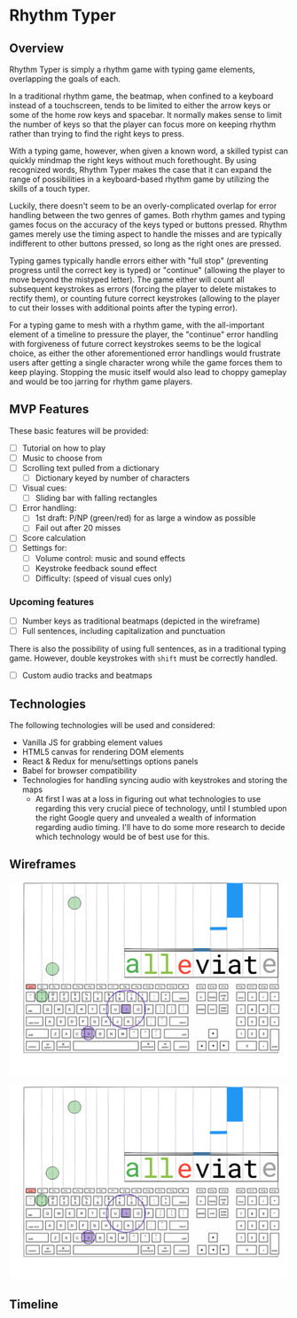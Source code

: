 # Rhythm Typer

## Overview
Rhythm Typer is simply a rhythm game with typing game elements, overlapping the goals of each.

In a traditional rhythm game, the beatmap, when confined to a keyboard instead
of a touchscreen, tends to be limited to either the arrow keys or some of the
home row keys and spacebar. It normally makes sense to limit the number of keys
so that the player can focus more on keeping rhythm rather than trying to find the right keys to press.

With a typing game, however, when given a known word, a skilled typist can
quickly mindmap the right keys without much forethought. By using recognized words,
Rhythm Typer makes the case that it can expand the range of possibilities in a
keyboard-based rhythm game by utilizing the skills of a touch typer.

Luckily, there doesn't seem to be an overly-complicated overlap for error
handling between the two genres of games. Both rhythm games and typing games
focus on the accuracy of the keys typed or buttons pressed. Rhythm games merely
use the timing aspect to handle the misses and are typically indifferent to
other buttons pressed, so long as the right ones are pressed.

Typing games typically handle errors either with "full stop" (preventing
progress until the correct key is typed) or "continue" (allowing the player to
move beyond the mistyped letter). The game either will count all subsequent
keystrokes as errors (forcing the player to delete mistakes to rectify them), or
counting future correct keystrokes (allowing to the player to cut their losses with additional points after the typing error).

For a typing game to mesh with a rhythm game, with the all-important element of
a timeline to pressure the player, the "continue" error handling with
forgiveness of future correct keystrokes
seems to be the logical choice, as either the other aforementioned error
handlings would frustrate users after getting a single character wrong while the
game forces them to keep playing. Stopping the music itself would also lead to
choppy gameplay and would be too jarring for rhythm game players.

## MVP Features
These basic features will be provided:
- [ ] Tutorial on how to play
- [ ] Music to choose from
- [ ] Scrolling text pulled from a dictionary
	- [ ] Dictionary keyed by number of characters
- [ ] Visual cues:
	- [ ] Sliding bar with falling rectangles
- [ ] Error handling:
	- [ ] 1st draft: P/NP (green/red) for as large a window as possible
	- [ ] Fail out after 20 misses
- [ ] Score calculation
- [ ] Settings for:
	- [ ] Volume control: music and sound effects
	- [ ] Keystroke feedback sound effect
	- [ ] Difficulty: (speed of visual cues only)

### Upcoming features
- [ ] Number keys as traditional beatmaps (depicted in the wireframe)
- [ ] Full sentences, including capitalization and punctuation

There is also the possibility of using full sentences, as in a traditional
typing game. However, double keystrokes with `shift` must be correctly handled.
- [ ] Custom audio tracks and beatmaps

## Technologies
The following technologies will be used and considered:
*	Vanilla JS for grabbing element values
*	HTML5 canvas for rendering DOM elements
*	React & Redux for menu/settings options panels
*	Babel for browser compatibility
*	Technologies for handling syncing audio with keystrokes and storing the maps
    *   At first I was at a loss in figuring out what technologies to use
        regarding this very crucial piece of technology, until I stumbled upon
        the right Google query and unvealed a wealth of information regarding
        audio timing. I'll have
        to do some more research to decide which technology would be of best use
        for this.

## Wireframes
![main-view](./assets/wireframes/main_view_wireframe.png)

![main-view](https://github.com/stevenmchoi/rhythm_typer/blob/master/assets/wireframes/main_view_wireframe.png)

## Timeline
